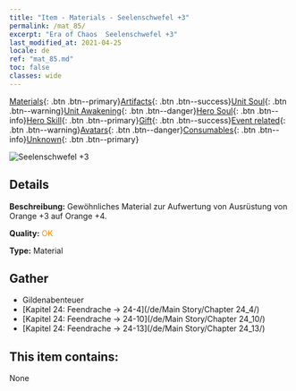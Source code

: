 ```yaml
---
title: "Item - Materials - Seelenschwefel +3"
permalink: /mat_85/
excerpt: "Era of Chaos  Seelenschwefel +3"
last_modified_at: 2021-04-25
locale: de
ref: "mat_85.md"
toc: false
classes: wide
---
```

 [Materials](/ItemsDE/){: .btn .btn--primary}[Artifacts](/ItemsDE/Artifacts/){: .btn .btn--success}[Unit Soul](/ItemsDE/UnitSoul/){: .btn .btn--warning}[Unit Awakening](/ItemsDE/UnitAwakening/){: .btn .btn--danger}[Hero Soul](/ItemsDE/HeroSoul/){: .btn .btn--info}[Hero Skill](/ItemsDE/HeroSkill/){: .btn .btn--primary}[Gift](/ItemsDE/Gift/){: .btn .btn--success}[Event related](/ItemsDE/Events/){: .btn .btn--warning}[Avatars](/ItemsDE/Avatars/){: .btn .btn--danger}[Consumables](/ItemsDE/Consumables/){: .btn .btn--info}[Unknown](/ItemsDE/Unknown/){: .btn .btn--primary}

 ![Seelenschwefel +3](/images/t/i_cailiao_liuhuang3.png)

## Details
 **Beschreibung:** Gewöhnliches Material zur Aufwertung von Ausrüstung von Orange +3 auf Orange +4.

 **Quality:** <span style="color: #FF8C00">OK</span>

 **Type:** Material

## Gather

*    Gildenabenteuer 
*    [Kapitel 24: Feendrache -> 24-4](/de/Main Story/Chapter 24_4/) 
*    [Kapitel 24: Feendrache -> 24-10](/de/Main Story/Chapter 24_10/) 
*    [Kapitel 24: Feendrache -> 24-13](/de/Main Story/Chapter 24_13/) 

## This item contains:

  None

